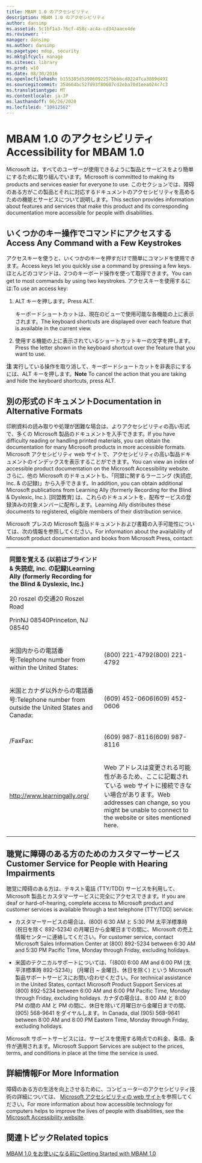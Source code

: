 ```yaml
---
title: MBAM 1.0 のアクセシビリティ
description: MBAM 1.0 のアクセシビリティ
author: dansimp
ms.assetid: 5c1bf1a3-76cf-458c-ac4a-cd343aace4de
ms.reviewer: ''
manager: dansimp
ms.author: dansimp
ms.pagetype: mdop, security
ms.mktglfcycl: manage
ms.sitesec: library
ms.prod: w10
ms.date: 08/30/2016
ms.openlocfilehash: b155385d53906092257bbbbcd02247ca3889d491
ms.sourcegitcommit: 354664bc527d93f80687cd2eba70d1eea024c7c3
ms.translationtype: MT
ms.contentlocale: ja-JP
ms.lasthandoff: 06/26/2020
ms.locfileid: "10812562"
---
```

# <span data-ttu-id="81cee-103">MBAM 1.0 のアクセシビリティ</span><span class="sxs-lookup"><span data-stu-id="81cee-103">Accessibility for MBAM 1.0</span></span>


<span data-ttu-id="81cee-104">Microsoft は、すべてのユーザーが使用できるように製品とサービスをより簡単にするために取り組んでいます。</span><span class="sxs-lookup"><span data-stu-id="81cee-104">Microsoft is committed to making its products and services easier for everyone to use.</span></span> <span data-ttu-id="81cee-105">このセクションでは、障碍のある方がこの製品とそれに対応するドキュメントのアクセシビリティを高めるための機能とサービスについて説明します。</span><span class="sxs-lookup"><span data-stu-id="81cee-105">This section provides information about features and services that make this product and its corresponding documentation more accessible for people with disabilities.</span></span>

## <span data-ttu-id="81cee-106">いくつかのキー操作でコマンドにアクセスする</span><span class="sxs-lookup"><span data-stu-id="81cee-106">Access Any Command with a Few Keystrokes</span></span>


<span data-ttu-id="81cee-107">アクセスキーを使うと、いくつかのキーを押すだけで簡単にコマンドを使用できます。</span><span class="sxs-lookup"><span data-stu-id="81cee-107">Access keys let you quickly use a command by pressing a few keys.</span></span> <span data-ttu-id="81cee-108">ほとんどのコマンドは、2つのキーボード操作を使って取得できます。</span><span class="sxs-lookup"><span data-stu-id="81cee-108">You can get to most commands by using two keystrokes.</span></span> <span data-ttu-id="81cee-109">アクセスキーを使用するには:</span><span class="sxs-lookup"><span data-stu-id="81cee-109">To use an access key:</span></span>

1.  <span data-ttu-id="81cee-110">ALT キーを押します。</span><span class="sxs-lookup"><span data-stu-id="81cee-110">Press ALT.</span></span>

    <span data-ttu-id="81cee-111">キーボードショートカットは、現在のビューで使用可能な各機能の上に表示されます。</span><span class="sxs-lookup"><span data-stu-id="81cee-111">The keyboard shortcuts are displayed over each feature that is available in the current view.</span></span>

2.  <span data-ttu-id="81cee-112">使用する機能の上に表示されているショートカットキーの文字を押します。</span><span class="sxs-lookup"><span data-stu-id="81cee-112">Press the letter shown in the keyboard shortcut over the feature that you want to use.</span></span>

<span data-ttu-id="81cee-113">**注** 実行している操作を取り消して、キーボードショートカットを非表示にするには、ALT キーを押します。</span><span class="sxs-lookup"><span data-stu-id="81cee-113">**Note** To cancel the action that you are taking and hide the keyboard shortcuts, press ALT.</span></span>

 

## <span data-ttu-id="81cee-114">別の形式のドキュメント</span><span class="sxs-lookup"><span data-stu-id="81cee-114">Documentation in Alternative Formats</span></span>


<span data-ttu-id="81cee-115">印刷資料の読み取りや処理が困難な場合は、よりアクセシビリティの高い形式で、多くの Microsoft 製品のドキュメントを入手できます。</span><span class="sxs-lookup"><span data-stu-id="81cee-115">If you have difficulty reading or handling printed materials, you can obtain the documentation for many Microsoft products in more accessible formats.</span></span> <span data-ttu-id="81cee-116">Microsoft アクセシビリティ web サイトで、アクセシビリティの高い製品ドキュメントのインデックスを表示することができます。</span><span class="sxs-lookup"><span data-stu-id="81cee-116">You can view an index of accessible product documentation on the Microsoft Accessibility website.</span></span> <span data-ttu-id="81cee-117">さらに、他の Microsoft のドキュメントも、「同盟に関するラーニング (失読症, Inc. & の記録)」から入手できます。</span><span class="sxs-lookup"><span data-stu-id="81cee-117">In addition, you can obtain additional Microsoft publications from Learning Ally (formerly Recording for the Blind & Dyslexic, Inc.).</span></span> <span data-ttu-id="81cee-118">[同盟教育] は、これらのドキュメントを、配布サービスの登録済みの対象メンバーに配布します。</span><span class="sxs-lookup"><span data-stu-id="81cee-118">Learning Ally distributes these documents to registered, eligible members of their distribution service.</span></span>

<span data-ttu-id="81cee-119">Microsoft プレスの Microsoft 製品ドキュメントおよび書籍の入手可能性については、次の情報を参照してください。</span><span class="sxs-lookup"><span data-stu-id="81cee-119">For information about the availability of Microsoft product documentation and books from Microsoft Press, contact:</span></span>

<table>
<colgroup>
<col width="50%" />
<col width="50%" />
</colgroup>
<tbody>
<tr class="odd">
<td align="left"><p><strong><span data-ttu-id="81cee-120">同盟を覚える (以前はブラインド &amp; 失読症, inc. の記録)</span><span class="sxs-lookup"><span data-stu-id="81cee-120">Learning Ally (formerly Recording for the Blind &amp; Dyslexic, Inc.)</span></span></strong></p>
<p><span data-ttu-id="81cee-121">20 roszel の交通</span><span class="sxs-lookup"><span data-stu-id="81cee-121">20 Roszel Road</span></span></p>
<p><span data-ttu-id="81cee-122">PrinNJ 08540</span><span class="sxs-lookup"><span data-stu-id="81cee-122">Princeton, NJ 08540</span></span></p></td>
<td align="left"><p></p></td>
</tr>
<tr class="even">
<td align="left"><p><span data-ttu-id="81cee-123">米国内からの電話番号:</span><span class="sxs-lookup"><span data-stu-id="81cee-123">Telephone number from within the United States:</span></span></p></td>
<td align="left"><p><span data-ttu-id="81cee-124">(800) 221-4792</span><span class="sxs-lookup"><span data-stu-id="81cee-124">(800) 221-4792</span></span></p></td>
</tr>
<tr class="odd">
<td align="left"><p><span data-ttu-id="81cee-125">米国とカナダ以外からの電話番号:</span><span class="sxs-lookup"><span data-stu-id="81cee-125">Telephone number from outside the United States and Canada:</span></span></p></td>
<td align="left"><p><span data-ttu-id="81cee-126">(609) 452-0606</span><span class="sxs-lookup"><span data-stu-id="81cee-126">(609) 452-0606</span></span></p></td>
</tr>
<tr class="even">
<td align="left"><p><span data-ttu-id="81cee-127">/Fax</span><span class="sxs-lookup"><span data-stu-id="81cee-127">Fax:</span></span></p></td>
<td align="left"><p><span data-ttu-id="81cee-128">(609) 987-8116</span><span class="sxs-lookup"><span data-stu-id="81cee-128">(609) 987-8116</span></span></p></td>
</tr>
<tr class="odd">
<td align="left"><p><a href="https://go.microsoft.com/fwlink/?linkid=239" data-raw-source="[http://www.learningally.org/](https://go.microsoft.com/fwlink/?linkid=239)">http://www.learningally.org/</a></p></td>
<td align="left"><p><span data-ttu-id="81cee-129">Web アドレスは変更される可能性があるため、ここに記載されている web サイトに接続できない場合があります。</span><span class="sxs-lookup"><span data-stu-id="81cee-129">Web addresses can change, so you might be unable to connect to the website or sites mentioned here.</span></span></p></td>
</tr>
</tbody>
</table>

 

## <span data-ttu-id="81cee-130">聴覚に障碍のある方のためのカスタマーサービス</span><span class="sxs-lookup"><span data-stu-id="81cee-130">Customer Service for People with Hearing Impairments</span></span>


<span data-ttu-id="81cee-131">聴覚に障碍のある方は、テキスト電話 (TTY/TDD) サービスを利用して、Microsoft 製品とカスタマーサービスに完全にアクセスできます。</span><span class="sxs-lookup"><span data-stu-id="81cee-131">If you are deaf or hard-of-hearing, complete access to Microsoft product and customer services is available through a text telephone (TTY/TDD) service:</span></span>

-   <span data-ttu-id="81cee-132">カスタマーサービスの場合は、(800) 6:30 AM と 5:30 PM 太平洋標準時 (祝日を除く 892-5234) の月曜日から金曜日までの間に、Microsoft の売上情報センターに連絡してください。</span><span class="sxs-lookup"><span data-stu-id="81cee-132">For customer service, contact Microsoft Sales Information Center at (800) 892-5234 between 6:30 AM and 5:30 PM Pacific Time, Monday through Friday, excluding holidays.</span></span>

-   <span data-ttu-id="81cee-133">米国のテクニカルサポートについては、「(800) 6:00 AM and 6:00 PM (太平洋標準時 892-5234)」 (月曜日 ~ 金曜日、休日を除く) という Microsoft 製品サポートサービスにお問い合わせください。</span><span class="sxs-lookup"><span data-stu-id="81cee-133">For technical assistance in the United States, contact Microsoft Product Support Services at (800) 892-5234 between 6:00 AM and 6:00 PM Pacific Time, Monday through Friday, excluding holidays.</span></span> <span data-ttu-id="81cee-134">カナダの場合は、8:00 AM と 8:00 PM の間の AM と PM の間に、休日を除いて月曜日から金曜日までの間、(905) 568-9641 をダイヤルします。</span><span class="sxs-lookup"><span data-stu-id="81cee-134">In Canada, dial (905) 568-9641 between 8:00 AM and 8:00 PM Eastern Time, Monday through Friday, excluding holidays.</span></span>

<span data-ttu-id="81cee-135">Microsoft サポートサービスには、サービスを使用する時点での料金、条項、条件が適用されます。</span><span class="sxs-lookup"><span data-stu-id="81cee-135">Microsoft Support Services are subject to the prices, terms, and conditions in place at the time the service is used.</span></span>

## <span data-ttu-id="81cee-136">詳細情報</span><span class="sxs-lookup"><span data-stu-id="81cee-136">For More Information</span></span>


<span data-ttu-id="81cee-137">障碍のある方の生活を向上させるために、コンピューターのアクセシビリティ技術の詳細については、 [Microsoft アクセシビリティの web サイト](https://go.microsoft.com/fwlink/?linkid=8431)を参照してください。</span><span class="sxs-lookup"><span data-stu-id="81cee-137">For more information about how accessible technology for computers helps to improve the lives of people with disabilities, see the [Microsoft Accessibility website](https://go.microsoft.com/fwlink/?linkid=8431).</span></span>

## <span data-ttu-id="81cee-138">関連トピック</span><span class="sxs-lookup"><span data-stu-id="81cee-138">Related topics</span></span>


[<span data-ttu-id="81cee-139">MBAM 1.0 をお使いになる前に</span><span class="sxs-lookup"><span data-stu-id="81cee-139">Getting Started with MBAM 1.0</span></span>](getting-started-with-mbam-10.md)

 

 





